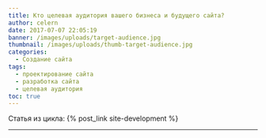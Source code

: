 ```yaml
---
title: Кто целевая аудитория вашего бизнеса и будущего сайта?
author: celern
date: 2017-07-07 22:05:19
banner: /images/uploads/target-audience.jpg
thumbnail: /images/uploads/thumb-target-audience.jpg
categories:
  - Создание сайта
tags:
  - проектирование сайта
  - разработка сайта
  - целевая аудитория
toc: true
---
```

Статья из цикла: {% post_link site-development %}
***

